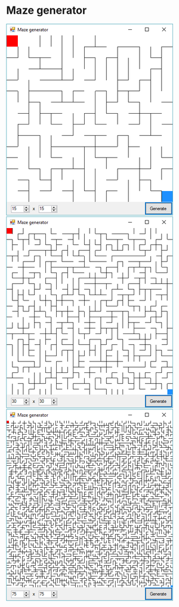 # Maze generator

![Image 1](/Images/Image1.png)
![Image 2](/Images/Image2.png)
![Image 3](/Images/Image3.png)
